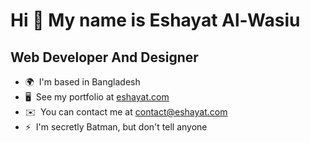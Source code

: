 Hi 👋 My name is Eshayat Al-Wasiu
=================================

Web Developer And Designer
--------------------------

*   🌍  I'm based in Bangladesh
*   🖥️  See my portfolio at [eshayat.com](http://eshayat.com)
*   ✉️  You can contact me at [contact@eshayat.com](mailto:contact@eshayat.com)
*   ⚡  I'm secretly Batman, but don't tell anyone

